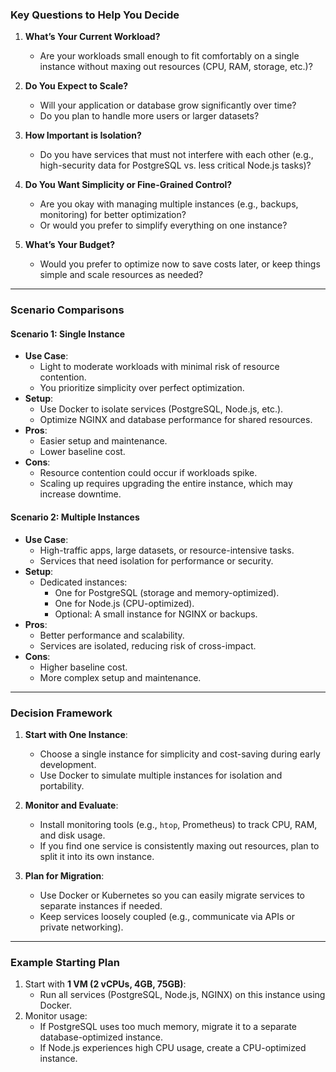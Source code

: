### **Key Questions to Help You Decide**

1. **What’s Your Current Workload?**
    
    - Are your workloads small enough to fit comfortably on a single instance without maxing out resources (CPU, RAM, storage, etc.)?
2. **Do You Expect to Scale?**
    
    - Will your application or database grow significantly over time?
    - Do you plan to handle more users or larger datasets?
3. **How Important is Isolation?**
    
    - Do you have services that must not interfere with each other (e.g., high-security data for PostgreSQL vs. less critical Node.js tasks)?
4. **Do You Want Simplicity or Fine-Grained Control?**
    
    - Are you okay with managing multiple instances (e.g., backups, monitoring) for better optimization?
    - Or would you prefer to simplify everything on one instance?
5. **What’s Your Budget?**
    
    - Would you prefer to optimize now to save costs later, or keep things simple and scale resources as needed?

---

### **Scenario Comparisons**

#### **Scenario 1: Single Instance**

- **Use Case**:
    - Light to moderate workloads with minimal risk of resource contention.
    - You prioritize simplicity over perfect optimization.
- **Setup**:
    - Use Docker to isolate services (PostgreSQL, Node.js, etc.).
    - Optimize NGINX and database performance for shared resources.
- **Pros**:
    - Easier setup and maintenance.
    - Lower baseline cost.
- **Cons**:
    - Resource contention could occur if workloads spike.
    - Scaling up requires upgrading the entire instance, which may increase downtime.

#### **Scenario 2: Multiple Instances**

- **Use Case**:
    - High-traffic apps, large datasets, or resource-intensive tasks.
    - Services that need isolation for performance or security.
- **Setup**:
    - Dedicated instances:
        - One for PostgreSQL (storage and memory-optimized).
        - One for Node.js (CPU-optimized).
        - Optional: A small instance for NGINX or backups.
- **Pros**:
    - Better performance and scalability.
    - Services are isolated, reducing risk of cross-impact.
- **Cons**:
    - Higher baseline cost.
    - More complex setup and maintenance.

---

### **Decision Framework**

1. **Start with One Instance**:
    
    - Choose a single instance for simplicity and cost-saving during early development.
    - Use Docker to simulate multiple instances for isolation and portability.
2. **Monitor and Evaluate**:
    
    - Install monitoring tools (e.g., `htop`, Prometheus) to track CPU, RAM, and disk usage.
    - If you find one service is consistently maxing out resources, plan to split it into its own instance.
3. **Plan for Migration**:
    
    - Use Docker or Kubernetes so you can easily migrate services to separate instances if needed.
    - Keep services loosely coupled (e.g., communicate via APIs or private networking).

---

### **Example Starting Plan**

1. Start with **1 VM (2 vCPUs, 4GB, 75GB)**:
    - Run all services (PostgreSQL, Node.js, NGINX) on this instance using Docker.
2. Monitor usage:
    - If PostgreSQL uses too much memory, migrate it to a separate database-optimized instance.
    - If Node.js experiences high CPU usage, create a CPU-optimized instance.